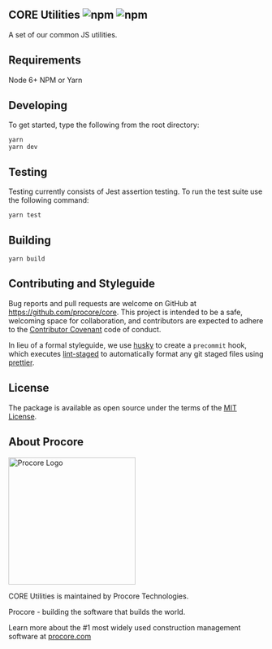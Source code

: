 ## CORE Utilities ![npm](https://img.shields.io/npm/v/@procore/core-utilities.svg) ![npm](https://img.shields.io/npm/dt/@procore/core-utilities.svg)

A set of our common JS utilities.

## Requirements

Node 6+
NPM or Yarn

## Developing

To get started, type the following from the root directory:
```
yarn
yarn dev
```

## Testing

Testing currently consists of Jest assertion testing. To run the test suite use the following command:

```
yarn test
```

## Building

```
yarn build
```

## Contributing and Styleguide

Bug reports and pull requests are welcome on GitHub at https://github.com/procore/core. This project is
intended to be a safe, welcoming space for collaboration, and contributors are expected to adhere to the
[Contributor Covenant](http://contributor-covenant.org) code of conduct.

In lieu of a formal styleguide, we use  [husky](https://github.com/typicode/husky) to create a `precommit` hook, which executes [lint-staged](https://github.com/okonet/lint-staged) to automatically format any git staged files using [prettier](https://github.com/prettier/prettier).

## License

The package is available as open source under the terms of the [MIT License](http://opensource.org/licenses/MIT).

## About Procore

<img
  src="https://www.procore.com/images/procore_logo.png"
  alt="Procore Logo"
  width="250px"
/>

CORE Utilities is maintained by Procore Technologies.

Procore - building the software that builds the world.

Learn more about the #1 most widely used construction management software at [procore.com](https://www.procore.com/)
